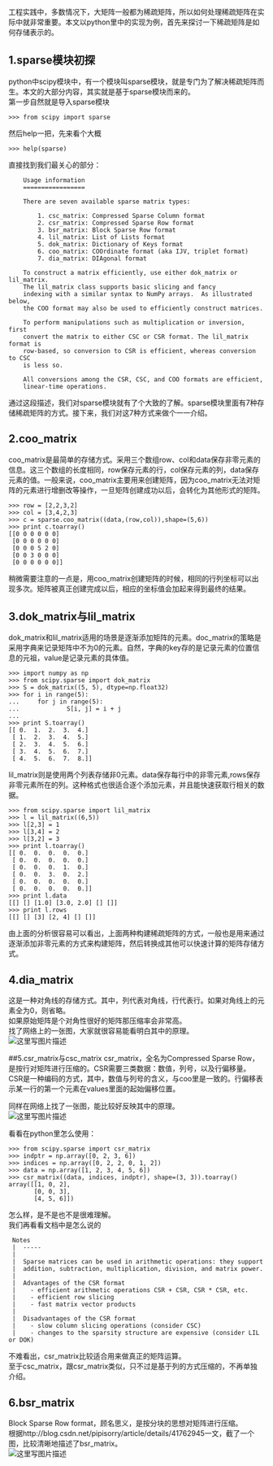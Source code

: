 工程实践中，多数情况下，大矩阵一般都为稀疏矩阵，所以如何处理稀疏矩阵在实际中就非常重要。本文以python里中的实现为例，首先来探讨一下稀疏矩阵是如何存储表示的。  

## 1.sparse模块初探
python中scipy模块中，有一个模块叫sparse模块，就是专门为了解决稀疏矩阵而生。本文的大部分内容，其实就是基于sparse模块而来的。  
第一步自然就是导入sparse模块  

```
>>> from scipy import sparse
```  

然后help一把，先来看个大概  

```
>>> help(sparse)
```  

直接找到我们最关心的部分：  

```
    Usage information
    =================

    There are seven available sparse matrix types:

        1. csc_matrix: Compressed Sparse Column format
        2. csr_matrix: Compressed Sparse Row format
        3. bsr_matrix: Block Sparse Row format
        4. lil_matrix: List of Lists format
        5. dok_matrix: Dictionary of Keys format
        6. coo_matrix: COOrdinate format (aka IJV, triplet format)
        7. dia_matrix: DIAgonal format

    To construct a matrix efficiently, use either dok_matrix or lil_matrix.
    The lil_matrix class supports basic slicing and fancy
    indexing with a similar syntax to NumPy arrays.  As illustrated below,
    the COO format may also be used to efficiently construct matrices.

    To perform manipulations such as multiplication or inversion, first
    convert the matrix to either CSC or CSR format. The lil_matrix format is
    row-based, so conversion to CSR is efficient, whereas conversion to CSC
    is less so.

    All conversions among the CSR, CSC, and COO formats are efficient,
    linear-time operations.
```  

通过这段描述，我们对sparse模块就有了个大致的了解。sparse模块里面有7种存储稀疏矩阵的方式。接下来，我们对这7种方式来做个一一介绍。  

## 2.coo_matrix
coo_matrix是最简单的存储方式。采用三个数组row、col和data保存非零元素的信息。这三个数组的长度相同，row保存元素的行，col保存元素的列，data保存元素的值。一般来说，coo_matrix主要用来创建矩阵，因为coo_matrix无法对矩阵的元素进行增删改等操作，一旦矩阵创建成功以后，会转化为其他形式的矩阵。  

```
>>> row = [2,2,3,2]
>>> col = [3,4,2,3]
>>> c = sparse.coo_matrix((data,(row,col)),shape=(5,6))
>>> print c.toarray()
[[0 0 0 0 0 0]
 [0 0 0 0 0 0]
 [0 0 0 5 2 0]
 [0 0 3 0 0 0]
 [0 0 0 0 0 0]]
```  

稍微需要注意的一点是，用coo_matrix创建矩阵的时候，相同的行列坐标可以出现多次。矩阵被真正创建完成以后，相应的坐标值会加起来得到最终的结果。  

## 3.dok_matrix与lil_matrix
dok_matrix和lil_matrix适用的场景是逐渐添加矩阵的元素。doc_matrix的策略是采用字典来记录矩阵中不为0的元素。自然，字典的key存的是记录元素的位置信息的元祖，value是记录元素的具体值。  

```
>>> import numpy as np
>>> from scipy.sparse import dok_matrix
>>> S = dok_matrix((5, 5), dtype=np.float32)
>>> for i in range(5):
...     for j in range(5):
...             S[i, j] = i + j
...
>>> print S.toarray()
[[ 0.  1.  2.  3.  4.]
 [ 1.  2.  3.  4.  5.]
 [ 2.  3.  4.  5.  6.]
 [ 3.  4.  5.  6.  7.]
 [ 4.  5.  6.  7.  8.]]
```  

lil_matrix则是使用两个列表存储非0元素。data保存每行中的非零元素,rows保存非零元素所在的列。这种格式也很适合逐个添加元素，并且能快速获取行相关的数据。  

```
>>> from scipy.sparse import lil_matrix
>>> l = lil_matrix((6,5))
>>> l[2,3] = 1
>>> l[3,4] = 2
>>> l[3,2] = 3
>>> print l.toarray()
[[ 0.  0.  0.  0.  0.]
 [ 0.  0.  0.  0.  0.]
 [ 0.  0.  0.  1.  0.]
 [ 0.  0.  3.  0.  2.]
 [ 0.  0.  0.  0.  0.]
 [ 0.  0.  0.  0.  0.]]
>>> print l.data
[[] [] [1.0] [3.0, 2.0] [] []]
>>> print l.rows
[[] [] [3] [2, 4] [] []]
```  

由上面的分析很容易可以看出，上面两种构建稀疏矩阵的方式，一般也是用来通过逐渐添加非零元素的方式来构建矩阵，然后转换成其他可以快速计算的矩阵存储方式。  

## 4.dia_matrix
这是一种对角线的存储方式。其中，列代表对角线，行代表行。如果对角线上的元素全为0，则省略。    
如果原始矩阵是个对角性很好的矩阵那压缩率会非常高。  
找了网络上的一张图，大家就很容易能看明白其中的原理。  
 ![这里写图片描述](https://github.com/bitcarmanlee/easy-algorithm-interview-photo/blob/master/math/matrix/sparse/1.png)  

##5.csr_matrix与csc_matrix
csr_matrix，全名为Compressed Sparse Row，是按行对矩阵进行压缩的。CSR需要三类数据：数值，列号，以及行偏移量。CSR是一种编码的方式，其中，数值与列号的含义，与coo里是一致的。行偏移表示某一行的第一个元素在values里面的起始偏移位置。  

同样在网络上找了一张图，能比较好反映其中的原理。  
![这里写图片描述](https://github.com/bitcarmanlee/easy-algorithm-interview-photo/blob/master/math/matrix/sparse/2.png)  


看看在python里怎么使用：  

```
>>> from scipy.sparse import csr_matrix
>>> indptr = np.array([0, 2, 3, 6])
>>> indices = np.array([0, 2, 2, 0, 1, 2])
>>> data = np.array([1, 2, 3, 4, 5, 6])
>>> csr_matrix((data, indices, indptr), shape=(3, 3)).toarray()
array([[1, 0, 2],
       [0, 0, 3],
       [4, 5, 6]])
```  

怎么样，是不是也不是很难理解。  
我们再看看文档中是怎么说的  
```
 Notes
 |  -----
 |
 |  Sparse matrices can be used in arithmetic operations: they support
 |  addition, subtraction, multiplication, division, and matrix power.
 |
 |  Advantages of the CSR format
 |    - efficient arithmetic operations CSR + CSR, CSR * CSR, etc.
 |    - efficient row slicing
 |    - fast matrix vector products
 |
 |  Disadvantages of the CSR format
 |    - slow column slicing operations (consider CSC)
 |    - changes to the sparsity structure are expensive (consider LIL or DOK)
```  
不难看出，csr_matrix比较适合用来做真正的矩阵运算。  
至于csc_matrix，跟csr_matrix类似，只不过是基于列的方式压缩的，不再单独介绍。  

## 6.bsr_matrix
Block Sparse Row format，顾名思义，是按分块的思想对矩阵进行压缩。  
根据http://blog.csdn.net/pipisorry/article/details/41762945一文，截了一个图，比较清晰地描述了bsr_matrix。  
![这里写图片描述](https://github.com/bitcarmanlee/easy-algorithm-interview-photo/blob/master/math/matrix/sparse/3.png)  